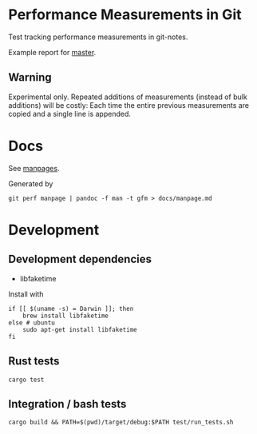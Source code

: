 # Performance Measurements in Git

Test tracking performance measurements in git-notes.

Example report for [master](https://kaihowl.github.io/git-perf/master.html).

## Warning
Experimental only.
Repeated additions of measurements (instead of bulk additions) will be costly:
Each time the entire previous measurements are copied and a single line is appended.

# Docs

See [manpages](./docs/manpage.md).

Generated by
```
git perf manpage | pandoc -f man -t gfm > docs/manpage.md
```

# Development

## Development dependencies

- libfaketime

Install with 
```
if [[ $(uname -s) = Darwin ]]; then
    brew install libfaketime
else # ubuntu
    sudo apt-get install libfaketime
fi
```

## Rust tests
```
cargo test
```

## Integration / bash tests
```
cargo build && PATH=$(pwd)/target/debug:$PATH test/run_tests.sh
```

